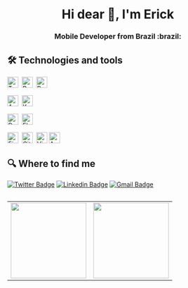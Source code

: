 <h1 align="center">Hi dear 👋, I'm Erick</h1>
<h3 align="center">Mobile Developer from Brazil :brazil: </h3>

## 🛠  Technologies and tools

<img src="https://img.shields.io/badge/TypeScript-282C34?logo=typescript&logoColor=3178C6" alt="TypeScript Logo" title="TypeScript" height="25" />&nbsp;
<img src="https://img.shields.io/badge/React-282C34?logo=react&logoColor=61DAFB" alt="React Logo" title="React.js" height="25" />&nbsp;
<img src="https://img.shields.io/badge/React Native-282C34?logo=react&logoColor=8761f9" alt="React Native Logo" title="React Native" height="25" />&nbsp;

<img src="https://img.shields.io/badge/Android-282C34?logo=android&logoColor=3DDC84" alt="Android Logo" title="Android" height="25" />&nbsp;
<img src="https://img.shields.io/badge/Kotlin-282C34?logo=kotlin&logoColor=9A39F4" alt="Kotlin Logo" title="Kotlin" height="25" />&nbsp;

<img src="https://img.shields.io/badge/Dart-282C34?logo=dart&logoColor=3178C6" alt="Dart Logo" title="Dart" height="25" />&nbsp;
<img src="https://img.shields.io/badge/Flutter-282C34?logo=flutter&logoColor=3178C6" alt="Flutter Logo" title="Flutter" height="25" />&nbsp;

<img src="https://img.shields.io/badge/Firebase-282C34?logo=firebase&logoColor=f9ed02" alt="Firebase Logo" title="Firebase" height="25" />&nbsp;
<img src="https://img.shields.io/badge/Git-282C34?logo=git&logoColor=F05032" alt="Git Logo" title="Git" height="25" />&nbsp;
<img src="https://img.shields.io/badge/VS%20Code-282C34?logo=visual-studio-code&logoColor=007ACC" alt="Visual Studio Code Logo" title="Visual Studio Code" height="25" />
<img src="https://img.shields.io/badge/Android Studio-282C34?logo=android-studio&logoColor=3DDC84" alt="Android Studio Logo" title="Android Studio" height="25" />

## 🔍  Where to find me

[![Twitter Badge](https://img.shields.io/badge/-Twitter-1ca0f1?style=flat-square&labelColor=1ca0f1&logo=twitter&logoColor=white&link=https://twitter.com/erickLuizAl)](https://twitter.com/erickLuizAl)
[![Linkedin Badge](https://img.shields.io/badge/-LinkedIn-blue?style=flat-square&logo=Linkedin&logoColor=white&link=https://www.linkedin.com/in/erick-luiz-47151a1a4/)](https://www.linkedin.com/in/erick-luiz-47151a1a4/)
[![Gmail Badge](https://img.shields.io/badge/-Gmail-c14438?style=flat-square&logo=Gmail&logoColor=white)](mailto:erickluiz69@gmail.com)

<table  align="left">

<row>

  <td>
    <img  height='172'  src='https://github-readme-stats.vercel.app/api/top-langs/?username=erickLuizA&layout=compact&theme=dracula'>
  </td>
  
  <td>
    <img  height='172'  src='https://github-readme-stats.vercel.app/api?username=erickLuizA&show_icons=true&theme=dracula'>
  </td>

</row>

</table>
